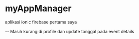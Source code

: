 # myAppManager
aplikasi ionic firebase pertama saya


-- Masih kurang di profile dan update tanggal pada event details 
